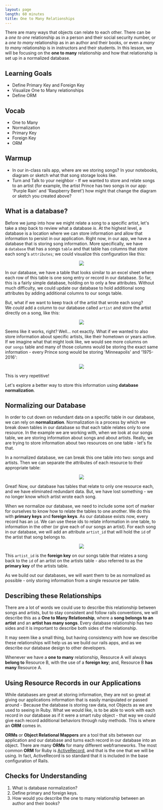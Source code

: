 ```yaml
---
layout: page
length: 60 minutes
title: One to Many Relationships
---
```


There are many ways that objects can relate to each other. There can be a *one to one* relationship as in a person and their social security number, or a *one to many* relationship as in an author and their books, or even a *many to many* relationship is in instructors and their students. In this lesson, we will be focusing on the **one to many** relationship and how that relationship is set up in a normalized database.

## Learning Goals
* Define Primary Key and Foreign Key
* Visualize One to Many relationships
* Define ORM

## Vocab
* One to Many
* Normalization
* Primary Key
* Foreign Key
* ORM

## Warmup

* In our in-class rails app, where are we storing songs? In your notebooks, diagram or sketch what that song storage looks like.
* Turn and Talk to your neighbor - If we wanted to store and relate songs to an artist (for example, the artist Prince has two songs in our app: 'Purple Rain' and 'Raspberry Beret') how might that change the diagram or sketch you created above?

## What is a database?

Before we jump into how we might relate a song to a specific artist, let's take a step back to review what a database *is*. At the highest level, a database is a location where we can store information and allow that information to persist in our application. Right now, in our app, we have a database that is storing song information. More specifically, we have a `database` that has a songs `table` and that table has columns that store each song's `attributes`; we could visualize this configuration like this:

<p align='center'>
  <img src='./images/1_to_many_db_image_1.png'>
</p>

In our database, we have a table that looks similar to an excel sheet where each row of this table is one song entry or record in our database. So far, this is a fairly simple database, holding on to only a few attributes. Without much difficulty, we could update our database to hold additional song attributes by adding additional columns to our songs table.

But, what if we want to keep track of the artist that wrote each song? We *could* add a column to our database called `artist` and store the artist directly on a song, like this:

<p align='center'>
  <img src='./images/1_to_many_db_image_2.png'>
</p>

Seems like it works, right? Well... not exactly. What if we wanted to also store information about specific artists, like their hometown or years active. If we imagine what that might look like, we would see more columns on our `songs` table and many of those columns would be storing the exact same information - every Prince song would be storing 'Minneapolis' and '1975-2016':

<p align='center'>
  <img src='./images/1_to_many_db_image_3.png'>
</p>

This is very repetitive!

Let's explore a better way to store this information using **database normalization**.

## Normalizing our Database

In order to cut down on redundant data on a specific table in our database, we can rely on **normalization**. Normalization is a process by which we break down tables in our database so that each table relates only to one resource. In the example we are working with, when we look at our songs table, we are storing information about songs and about artists. Really, we are trying to store information about two resources on one table - let's fix that.

In a normalized database, we can break this one table into two: songs and artists. Then we can separate the attributes of each resource to their appropriate table:

<p align='center'>
  <img src='./images/1_to_many_db_image_4.png'>
</p>

Great! Now, our database has tables that relate to only one resource each, and we have eliminated redundant data. But, we have lost something - we no longer know which artist wrote each song.

When we normalize our database, we need to include some sort of marker for ourselves to know how to relate the tables to one another. We do this with **primary keys** and **foreign keys**. As our database exists now, every record has an `id`. We can use these ids to relate information in one table, to information in the other (or give each of our songs an artist). For each song in our database, we will add an attribute `artist_id` that will hold the `id` of the artist that song belongs to.

<p align='center'>
  <img src='./images/1_to_many_db_image_5.png'>
</p>

This `artist_id` is the **foreign key** on our songs table that relates a song back to the `id` of an artist on the artists table - also referred to as the **primary key** of the artists table.

As we build out our databases, we will want them to be as normalized as possible - only storing information from a single resource per table.

## Describing these Relationships

There are a lot of words we could use to describe this relationship between songs and artists, but to stay consistent and follow rails conventions, we will describe this as a **One to Many Relationship**, where a **song belongs to an artist** and an **artist has many songs**. Every database relationship has two sides and it is important to describe both sides of the relationship.

It may seem like a small thing, but having consistency with how we describe these relationships will help us as we build our rails apps, and as we describe our database design to other developers.

Whenever we have a **one to many** relationship, Resource A will always **belong to** Resource B, with the use of a **foreign key**; and, Resource B **has many** Resource A.


## Using Resource Records in our Applications

While databases are great at storing information, they are not so great at giving our applications information that is easily manipulated or passed around - Because the database is storing raw data, not Objects as we are used to seeing in Ruby. What we would like, is to be able to work with each record in our database as if it were a smart ruby object - that way we could give each record additional behaviors through ruby methods.  This is where an **ORM** comes in.  

**ORMs** or **Object Relational Mappers** are a tool that sits between our application and our database and turns each record in our database into an object.  There are many **ORMs** for many different webframeworks.  The most common **ORM** for Ruby is [ActiveRecord](https://guides.rubyonrails.org/active_record_basics.html), and that is the one that we will be using. In fact, ActiveRecord is so standard that it is included in the base configuration of Rails.

## Checks for Understanding

1. What is database normalization?
1. Define primary and foreign keys.
1. How would you describe the one to many relationship between an author and their books?
